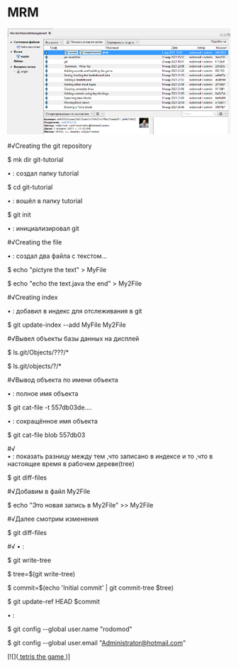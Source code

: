 # MRM

 


![](010.png)


#√Creating the git repository


$ mk dir git-tutorial 
 
• : создал папку tutorial

$ cd git-tutorial  

• : вошёл в папку tutorial

$ git init  

• : инициализировал git



#√Creating the file 


• : создал два файла с текстом...


$ echo "pictyre the text" > MyFile

$ echo "echo the text.java the end" > My2File


#√Creating index


• : добавил в индекс для отслеживания в git


$ git update-index --add MyFile My2File



#√Вывел объекты базы данных на дисплей 

$ ls.git/Objects/???/*


$ ls.git/objects/?/*

#√Вывод объекта по имени объекта

•    : полное имя объекта
	
$ git cat-file -t 557db03de....

•    : сокращённое имя объекта 
	
$ git cat-file blob 557db03	

#√  
•    : показать разницу между тем 
	  ,что записано в индексе и то
		,что в настоящее время в рабочем дереве(tree) 
		
$ git diff-files

#√Добавим в файл My2File  
	  
$ echo "Это новая запись в My2File" >> My2File	

#√Далее смотрим изменения
	
$ git diff-files 

#√ 
•     :

$ git write-tree

$ tree=$(git write-tree)

$ commit=$(echo 'Initial commit' | git commit-tree $tree)

$ git update-ref HEAD $commit

•     :

$ git config --global user.name "rodomod"

$ git config --global user.email "Administrator@hotmail.com"
  

 
[![](<a href="https://youtu.be/tPsfDhX6Jqs"> tetris the game </a>)]
